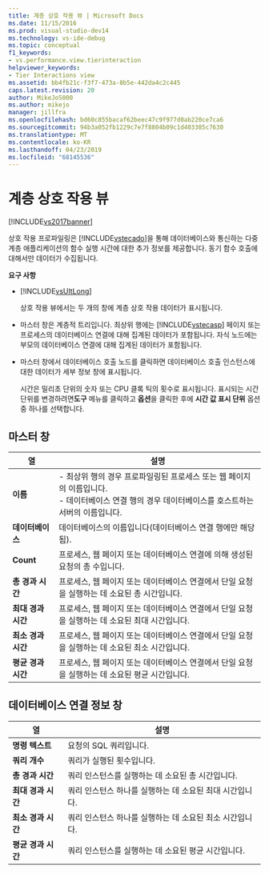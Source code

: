 ```yaml
---
title: 계층 상호 작용 뷰 | Microsoft Docs
ms.date: 11/15/2016
ms.prod: visual-studio-dev14
ms.technology: vs-ide-debug
ms.topic: conceptual
f1_keywords:
- vs.performance.view.tierinteraction
helpviewer_keywords:
- Tier Interactions view
ms.assetid: bb4fb21c-f3f7-473a-8b5e-442da4c2c445
caps.latest.revision: 20
author: MikeJo5000
ms.author: mikejo
manager: jillfra
ms.openlocfilehash: bd60c855bacaf62beec47c9f977d0ab220ce7ca6
ms.sourcegitcommit: 94b3a052fb1229c7e7f8804b09c1d403385c7630
ms.translationtype: MT
ms.contentlocale: ko-KR
ms.lasthandoff: 04/23/2019
ms.locfileid: "68145536"
---
```

# <a name="tier-interactions-view"></a>계층 상호 작용 뷰
[!INCLUDE[vs2017banner](../includes/vs2017banner.md)]

상호 작용 프로파일링은 [!INCLUDE[vstecado](../includes/vstecado-md.md)]을 통해 데이터베이스와 통신하는 다중 계층 애플리케이션의 함수 실행 시간에 대한 추가 정보를 제공합니다. 동기 함수 호출에 대해서만 데이터가 수집됩니다.  
  
 **요구 사항**  
  
- [!INCLUDE[vsUltLong](../includes/vsultlong-md.md)]  
  
  상호 작용 뷰에서는 두 개의 창에 계층 상호 작용 데이터가 표시됩니다.  
  
- 마스터 창은 계층적 트리입니다. 최상위 행에는 [!INCLUDE[vstecasp](../includes/vstecasp-md.md)] 페이지 또는 프로세스의 데이터베이스 연결에 대해 집계된 데이터가 포함됩니다. 자식 노드에는 부모의 데이터베이스 연결에 대해 집계된 데이터가 포함됩니다.  
  
- 마스터 창에서 데이터베이스 호출 노드를 클릭하면 데이터베이스 호출 인스턴스에 대한 데이터가 세부 정보 창에 표시됩니다.  
  
  시간은 밀리초 단위의 숫자 또는 CPU 클록 틱의 횟수로 표시됩니다. 표시되는 시간 단위를 변경하려면**도구** 메뉴를 클릭하고 **옵션**을 클릭한 후에 **시간 값 표시 단위** 옵션 중 하나를 선택합니다.  
  
## <a name="master-pane"></a>마스터 창  
  
|열|설명|  
|------------|-----------------|  
|**이름**|-   최상위 행의 경우 프로파일링된 프로세스 또는 웹 페이지의 이름입니다.<br />-   데이터베이스 연결 행의 경우 데이터베이스를 호스트하는 서버의 이름입니다.|  
|**데이터베이스**|데이터베이스의 이름입니다(데이터베이스 연결 행에만 해당됨).|  
|**Count**|프로세스, 웹 페이지 또는 데이터베이스 연결에 의해 생성된 요청의 총 수입니다.|  
|**총 경과 시간**|프로세스, 웹 페이지 또는 데이터베이스 연결에서 단일 요청을 실행하는 데 소요된 총 시간입니다.|  
|**최대 경과 시간**|프로세스, 웹 페이지 또는 데이터베이스 연결에서 단일 요청을 실행하는 데 소요된 최대 시간입니다.|  
|**최소 경과 시간**|프로세스, 웹 페이지 또는 데이터베이스 연결에서 단일 요청을 실행하는 데 소요된 최소 시간입니다.|  
|**평균 경과 시간**|프로세스, 웹 페이지 또는 데이터베이스 연결에서 단일 요청을 실행하는 데 소요된 평균 시간입니다.|  
  
## <a name="database-connection-details-pane"></a>데이터베이스 연결 정보 창  
  
|열|설명|  
|------------|-----------------|  
|**명령 텍스트**|요청의 SQL 쿼리입니다.|  
|**쿼리 개수**|쿼리가 실행된 횟수입니다.|  
|**총 경과 시간**|쿼리 인스턴스를 실행하는 데 소요된 총 시간입니다.|  
|**최대 경과 시간**|쿼리 인스턴스 하나를 실행하는 데 소요된 최대 시간입니다.|  
|**최소 경과 시간**|쿼리 인스턴스 하나를 실행하는 데 소요된 최소 시간입니다.|  
|**평균 경과 시간**|쿼리 인스턴스를 실행하는 데 소요된 평균 시간입니다.|

